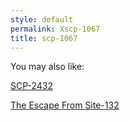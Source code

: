 ```yaml
---
style: default
permalink: Xscp-1067
title: scp-1067
---
```

You may also like:

[SCP-2432](http://scp-wiki.net/scp-2432)

[The Escape From Site-132](http://scp-wiki.net/the-escape-from-site-132)
